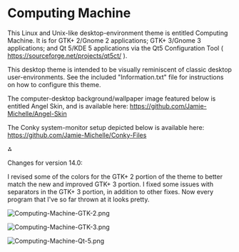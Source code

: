 # Computing Machine

This Linux and Unix-like desktop-environment theme is entitled Computing Machine. It is for GTK+ 2/Gnome 2 applications; GTK+ 3/Gnome 3 applications; and Qt 5/KDE 5 applications via the Qt5 Configuration Tool ( https://sourceforge.net/projects/qt5ct/ ).

This desktop theme is intended to be visually reminiscent of classic desktop user-environments. See the included "Information.txt" file for instructions on how to configure this theme.

The computer-desktop background/wallpaper image featured below is entitled Angel Skin, and is available here: https://github.com/Jamie-Michelle/Angel-Skin

The Conky system-monitor setup depicted below is available here: https://github.com/Jamie-Michelle/Conky-Files

⁂

Changes for version 14.0:

I revised some of the colors for the GTK+ 2 portion of the theme to better match the new and improved GTK+ 3 portion. I fixed some issues with separators in the GTK+ 3 portion, in addition to other fixes. Now every program that I've so far thrown at it looks pretty.

![Computing-Machine-GTK-2.png](https://raw.githubusercontent.com/Jamie-Michelle/Computing-Machine/master/Computing-Machine-GTK-2.png)

![Computing-Machine-GTK-3.png](https://raw.githubusercontent.com/Jamie-Michelle/Computing-Machine/master/Computing-Machine-GTK-3.png)

![Computing-Machine-Qt-5.png](https://raw.githubusercontent.com/Jamie-Michelle/Computing-Machine/master/Computing-Machine-Qt-5.png)
